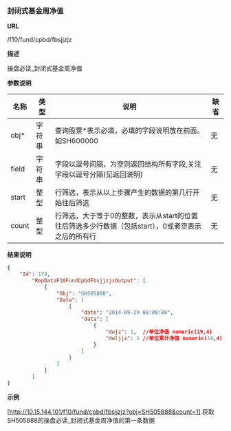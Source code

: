 
### 封闭式基金周净值

**URL**

/f10/fund/cpbd/fbsjjzjz

**描述**

操盘必读_封闭式基金周净值

**参数说明**

|名称|类型|说明|缺省|
| -------- | -------- | -------- | -------- |
|obj\*|字符串|查询股票\*表示必填，必填的字段说明放在前面。如SH600000|无|
|field|字符串|字段以逗号间隔，为空则返回结构所有字段,关注字段以逗号分隔(见返回说明)|无|
|start|整型|行筛选，表示从以上步骤产生的数据的第几行开始往后筛选|无|
|count|整型|行筛选，大于等于0的整数，表示从start的位置往后筛选多少行数据（包括start），0或者空表示之后的所有行|无|


**结果说明**

```json
{
    "Id": 179,
        "RepDataF10FundCpbdFbsjjzjzOutput": [
            {
                "Obj": "SH505888",
                "Data": [
                	{
	                    "date": "2014-09-29 00:00:00",
	                    "data": [
	                        {
	                            "dwjz": 1, 	//单位净值 numeric(19,4) 
	                            "dwljjz": 1 //单位累计净值 numeric(19,4) 
	                        }
                    	]
                	}
            	]
			}
   	 	]
}
```

**示例**

[http://10.15.144.101/f10/fund/cpbd/fbsjjzjz?obj=SH505888&count=1]
获取SH505888的操盘必读_封闭式基金周净值的第一条数据
